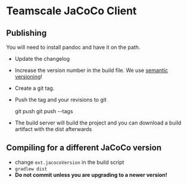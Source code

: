 # Teamscale JaCoCo Client

## Publishing

You will need to install pandoc and have it on the path.

- Update the changelog
- Increase the version number in the build file. We use [semantic versioning](http://semver.org)!
- Create a git tag.
- Push the tag and your revisions to git

   git push
   git push --tags

- The build server will build the project and you can download a build artifact with the dist afterwards

## Compiling for a different JaCoCo version

- change `ext.jacocoVersion` in the build script
- `gradlew dist`
- **Do not commit unless you are upgrading to a newer version!**

